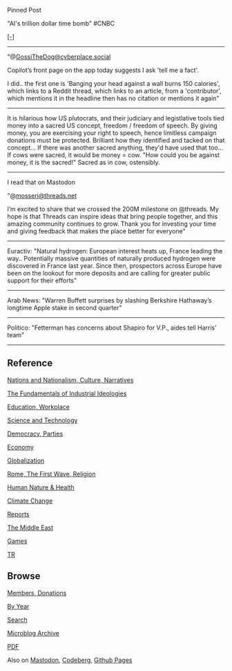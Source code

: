 
Pinned Post

"AI's trillion dollar time bomb" \#CNBC 

[[-]](https://www.youtube.com/embed/dx-tMK7w5g8?start=46&end=499)

---

"@GossiTheDog@cyberplace.social

Copilot’s front page on the app today suggests I ask 'tell me a fact'.

I did.. the first one is 'Banging your head against a wall burns 150
calories', which links to a Reddit thread, which links to an article,
from a 'contributor', which mentions it in the headline then has no
citation or mentions it again"

---

It is hilarious how US plutocrats, and their judiciary and
legistlative tools tied money into a sacred US concept, freedom /
freedom of speech. By giving money, you are exercising your right to
speech, hence limitless campaign donations must be
protected. Brilliant how they identified and tacked on that
concept... If there was another sacred anything, they'd have used that
too... If cows were sacred, it would be money = cow. "How could you be
against money, it is the sacred!" Sacred as in cow, ostensibly.

---

I read that on Mastodon

"@mosseri@threads.net

I’m excited to share that we crossed the 200M milestone on
@threads. My hope is that Threads can inspire ideas that bring people
together, and this amazing community continues to grow. Thank you for
investing your time and giving feedback that makes the place better
for everyone"

---

Euractiv: "Natural hydrogen: European interest heats up, France
leading the way.. Potentially massive quantities of naturally produced
hydrogen were discovered in France last year. Since then, prospectors
across Europe have been on the lookout for more deposits and are
calling for greater public support for their efforts"

---

Arab News: "Warren Buffett surprises by slashing Berkshire Hathaway’s
longtime Apple stake in second quarter"

---

Politico: "Fetterman has concerns about Shapiro for V.P., aides tell Harris’ team"

---

## Reference

[Nations and Nationalism, Culture, Narratives](0119/2013/02/nations-and-nationalism.html)

[The Fundamentals of Industrial Ideologies](0119/2011/04/fundamentals-of-industrial-ideologies.html)

[Education, Workplace](0119/2017/09/education-workplace.html)

[Science and Technology](0119/2018/09/science-technology.html)

[Democracy, Parties](0119/2016/11/democracy.html)

[Economy](2021/01/economy.html)

[Globalization](0119/2018/09/globalization.html)

[Rome, The First Wave, Religion](0119/2017/12/rome.html)

[Human Nature & Health](2020/07/human-nature.html)

[Climate Change](2022/01/climate.html)

[Reports](2021/01/reports.html)

[The Middle East](0119/2019/07/middleeast.html)

[Games](2024/06/games.html)

[TR](../tr/index.html)

## Browse

[Members, Donations](2022/08/members.html)

[By Year](years.html)

[Search](https://muratk5n.github.io/thirdwave/en/search.html)

[Microblog Archive](mbl/index.html)

[PDF](https://www.dropbox.com/scl/fi/8kl0sla1booo83zeb28dn/tw-all.pdf?rlkey=p9r319p8jbzak5du3dasju05y&st=28wknfsp&raw=1)

Also on 
[Mastodon](https://fosstodon.org/@muratk5n),
[Codeberg](https://muratk5n.codeberg.page/en/),
[Github Pages](https://muratk5n.github.io/thirdwave/en/)

